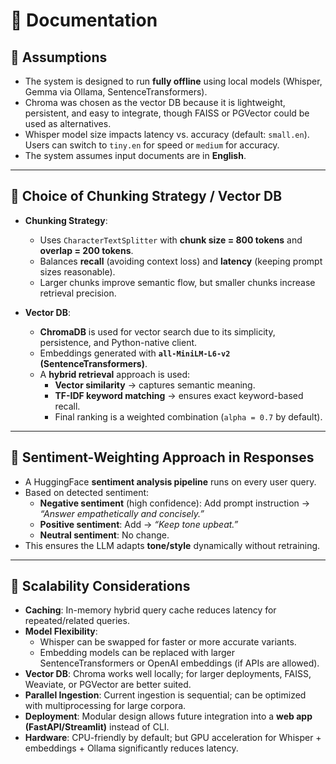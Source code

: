 # 📖 Documentation  

## 🔹 Assumptions  
- The system is designed to run **fully offline** using local models (Whisper, Gemma via Ollama, SentenceTransformers).  
- Chroma was chosen as the vector DB because it is lightweight, persistent, and easy to integrate, though FAISS or PGVector could be used as alternatives.  
- Whisper model size impacts latency vs. accuracy (default: `small.en`). Users can switch to `tiny.en` for speed or `medium` for accuracy.  
- The system assumes input documents are in **English**.  

---

## 🔹 Choice of Chunking Strategy / Vector DB  
- **Chunking Strategy**:  
  - Uses `CharacterTextSplitter` with **chunk size = 800 tokens** and **overlap = 200 tokens**.  
  - Balances **recall** (avoiding context loss) and **latency** (keeping prompt sizes reasonable).  
  - Larger chunks improve semantic flow, but smaller chunks increase retrieval precision.  

- **Vector DB**:  
  - **ChromaDB** is used for vector search due to its simplicity, persistence, and Python-native client.  
  - Embeddings generated with **`all-MiniLM-L6-v2` (SentenceTransformers)**.  
  - A **hybrid retrieval** approach is used:  
    - **Vector similarity** → captures semantic meaning.  
    - **TF-IDF keyword matching** → ensures exact keyword-based recall.  
    - Final ranking is a weighted combination (`alpha = 0.7` by default).  

---

## 🔹 Sentiment-Weighting Approach in Responses  
- A HuggingFace **sentiment analysis pipeline** runs on every user query.  
- Based on detected sentiment:  
  - **Negative sentiment** (high confidence): Add prompt instruction → *“Answer empathetically and concisely.”*  
  - **Positive sentiment**: Add → *“Keep tone upbeat.”*  
  - **Neutral sentiment**: No change.  
- This ensures the LLM adapts **tone/style** dynamically without retraining.  

---

## 🔹 Scalability Considerations  
- **Caching**: In-memory hybrid query cache reduces latency for repeated/related queries.  
- **Model Flexibility**:  
  - Whisper can be swapped for faster or more accurate variants.  
  - Embedding models can be replaced with larger SentenceTransformers or OpenAI embeddings (if APIs are allowed).  
- **Vector DB**: Chroma works well locally; for larger deployments, FAISS, Weaviate, or PGVector are better suited.  
- **Parallel Ingestion**: Current ingestion is sequential; can be optimized with multiprocessing for large corpora.  
- **Deployment**: Modular design allows future integration into a **web app (FastAPI/Streamlit)** instead of CLI.  
- **Hardware**: CPU-friendly by default; but GPU acceleration for Whisper + embeddings + Ollama significantly reduces latency.  
